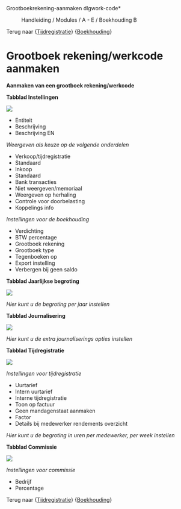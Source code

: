 <properties>
	<page>
		<title>Grootboekrekening-aanmaken</title>
		<description>Grootboekrekening-aanmaken</description>
		<context>dlgwork-code*</context>
	</page>
	<menu>
		<position>Handleiding / Modules / A - E / Boekhouding</position>
		<title>Grootboekrekening aanmaken</title>
		<sort>B</sort>
	</menu>
</properties>

Terug naar {[Tijdregistratie](http://hybridsaas.support/pages/handleiding/modules/P-Z/tijdregistratie/tijdregistratie)} {[Boekhouding](http://hybridsaas.support/pages/handleiding/modules/A-E/boekhouding/boekhouding)}
# Grootboek rekening/werkcode aanmaken #

**Aanmaken van een grootboek rekening/werkcode**

**Tabblad Instellingen**

![](images/grootboekrekening-instellingen.JPG) 

- Entiteit
- Beschrijving
- Beschrijving EN

*Weergeven als keuze op de volgende onderdelen*

- Verkoop/tijdregistratie
- Standaard
- Inkoop
- Standaard
- Bank transacties
- Niet weergeven/memoriaal
- Weergeven op herhaling
- Controle voor doorbelasting
- Koppelings info

*Instellingen voor de boekhouding*

- Verdichting
- BTW percentage
- Grootboek rekening
- Grootboek type
- Tegenboeken op
- Export instelling
- Verbergen bij geen saldo 

**Tabblad Jaarlijkse begroting**

![](images/grootboekrekening-jaarlijksebegroting.JPG) 

*Hier kunt u de begroting per jaar instellen*


**Tabblad Journalisering**

![](images/grootboekrekening-journalisering.JPG) 

*Hier kunt u de extra journaliserings opties instellen*


**Tabblad Tijdregistratie**

![](images/grootboekrekening-tijdregistratie.JPG) 

*Instellingen voor tijdregistratie*

- Uurtarief
- Intern uurtarief
- Interne tijdregistratie
- Toon op factuur
- Geen mandagenstaat aanmaken
- Factor
- Details bij medewerker rendements overzicht

*Hier kunt u de begroting in uren per medewerker, per week instellen*

**Tabblad Commissie**

![](images/grootboekrekening-commissie.JPG)

*Instellingen voor commissie*

- Bedrijf
- Percentage

Terug naar {[Tijdregistratie](http://hybridsaas.support/pages/handleiding/modules/P-Z/tijdregistratie/tijdregistratie)} {[Boekhouding](http://hybridsaas.support/pages/handleiding/modules/A-E/boekhouding/boekhouding)}